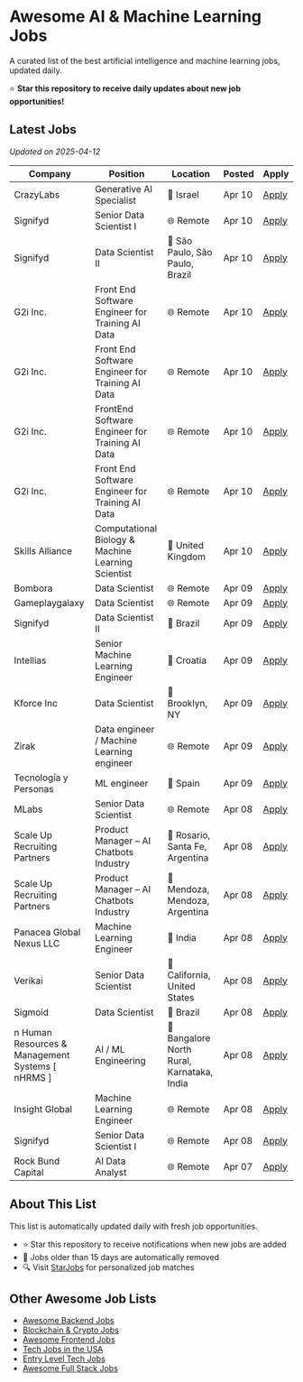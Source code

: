 # Awesome AI & Machine Learning Jobs

A curated list of the best artificial intelligence and machine learning jobs, updated daily.

⭐ **Star this repository to receive daily updates about new job opportunities!**

## Latest Jobs

*Updated on 2025-04-12*

| Company | Position | Location | Posted | Apply |
| ------- | -------- | -------- | ------ | ------ |
| CrazyLabs | Generative AI Specialist | 📍 Israel | Apr 10 | [Apply](https://starjobs.dev/jobs/c6831b09f60947d2acfde4ed5392153d?utm=github) |
| Signifyd | Senior Data Scientist I | 🌐 Remote | Apr 10 | [Apply](https://starjobs.dev/jobs/9628839d417445e5bce85310f33ee480?utm=github) |
| Signifyd | Data Scientist II | 📍 São Paulo, São Paulo, Brazil | Apr 10 | [Apply](https://starjobs.dev/jobs/a0375a255d7b434f8d9fc6d19957d726?utm=github) |
| G2i Inc. | Front End Software Engineer for Training AI Data | 🌐 Remote | Apr 10 | [Apply](https://starjobs.dev/jobs/13736e73fc664c20904a1d7cd01cca08?utm=github) |
| G2i Inc. | Front End Software Engineer for Training AI Data | 🌐 Remote | Apr 10 | [Apply](https://starjobs.dev/jobs/8f0a362dc108499c9dac9486e4ab89d0?utm=github) |
| G2i Inc. | FrontEnd Software Engineer for Training AI Data | 🌐 Remote | Apr 10 | [Apply](https://starjobs.dev/jobs/9dcc19f9c1704b538ed1152bbcf76522?utm=github) |
| G2i Inc. | Front End Software Engineer for Training AI Data | 🌐 Remote | Apr 10 | [Apply](https://starjobs.dev/jobs/c4a831d503c8485fa4d6256dde0d2292?utm=github) |
| Skills Alliance | Computational Biology & Machine Learning Scientist | 📍 United Kingdom | Apr 10 | [Apply](https://starjobs.dev/jobs/d8e2b6f94a22423fbd65558ce92eb246?utm=github) |
| Bombora | Data Scientist | 🌐 Remote | Apr 09 | [Apply](https://starjobs.dev/jobs/69b65254418741fb8d8ec084ac078137?utm=github) |
| Gameplaygalaxy | Data Scientist | 🌐 Remote | Apr 09 | [Apply](https://starjobs.dev/jobs/925128b7dcf546559ea8782030227bcd?utm=github) |
| Signifyd | Data Scientist II | 📍 Brazil | Apr 09 | [Apply](https://starjobs.dev/jobs/3253f7e8cd1f4387abd1d235867df49a?utm=github) |
| Intellias | Senior Machine Learning Engineer | 📍 Croatia | Apr 09 | [Apply](https://starjobs.dev/jobs/364229c612754683bd3d3a964bc0543e?utm=github) |
| Kforce Inc | Data Scientist | 📍 Brooklyn, NY | Apr 09 | [Apply](https://starjobs.dev/jobs/9992f95dd6f44969bf4e32f783bc62d5?utm=github) |
| Zirak | Data engineer / Machine Learning engineer | 🌐 Remote | Apr 09 | [Apply](https://starjobs.dev/jobs/ab98a398f579405a9e1fab6e3d47f452?utm=github) |
| Tecnología y Personas | ML engineer | 📍 Spain | Apr 09 | [Apply](https://starjobs.dev/jobs/b79573b16fc64f05a9692b60ce7914e1?utm=github) |
| MLabs | Senior Data Scientist | 🌐 Remote | Apr 08 | [Apply](https://starjobs.dev/jobs/919de940c2cd42c692ee362c09e7ffd5?utm=github) |
| Scale Up Recruiting Partners | Product Manager – AI Chatbots Industry | 📍 Rosario, Santa Fe, Argentina | Apr 08 | [Apply](https://starjobs.dev/jobs/6c405096b17742ee993edf12fd352c3f?utm=github) |
| Scale Up Recruiting Partners | Product Manager – AI Chatbots Industry | 📍 Mendoza, Mendoza, Argentina | Apr 08 | [Apply](https://starjobs.dev/jobs/5d7b6f9b64dd4139b6bbffedf01507f4?utm=github) |
| Panacea Global Nexus LLC | Machine Learning Engineer | 📍 India | Apr 08 | [Apply](https://starjobs.dev/jobs/40775fd5ed1548a8a7b8d4310ada767d?utm=github) |
| Verikai | Senior Data Scientist | 📍 California, United States | Apr 08 | [Apply](https://starjobs.dev/jobs/06061939c0fb427da575762790b6036f?utm=github) |
| Sigmoid | Data Scientist | 📍 Brazil | Apr 08 | [Apply](https://starjobs.dev/jobs/8a48f9a0a9f44de58e9a242d6b110b24?utm=github) |
| n Human Resources & Management Systems [ nHRMS ] | AI / ML Engineering | 📍 Bangalore North Rural, Karnataka, India | Apr 08 | [Apply](https://starjobs.dev/jobs/c78ae2422bea463fa8199fc307042aaf?utm=github) |
| Insight Global | Machine Learning Engineer | 🌐 Remote | Apr 08 | [Apply](https://starjobs.dev/jobs/d18c5c5d5087416aafa89335e902cc71?utm=github) |
| Signifyd | Senior Data Scientist I | 🌐 Remote | Apr 08 | [Apply](https://starjobs.dev/jobs/e94384112aaf42238f9bfafff8d2031b?utm=github) |
| Rock Bund Capital | AI Data Analyst | 🌐 Remote | Apr 07 | [Apply](https://starjobs.dev/jobs/35d1933281ad472db5324cbca66a641a?utm=github) |


## About This List

This list is automatically updated daily with fresh job opportunities.

* ⭐ Star this repository to receive notifications when new jobs are added
* 🔄 Jobs older than 15 days are automatically removed
* 🔍 Visit [StarJobs](https://starjobs.dev?utm=github) for personalized job matches

## Other Awesome Job Lists

* [Awesome Backend Jobs](https://github.com/bansalnagesh/awesome-backend-jobs)
* [Blockchain & Crypto Jobs](https://github.com/bansalnagesh/blockchain-crypto-jobs)
* [Awesome Frontend Jobs](https://github.com/bansalnagesh/awesome-frontend-jobs)
* [Tech Jobs in the USA](https://github.com/bansalnagesh/tech-jobs-usa)
* [Entry Level Tech Jobs](https://github.com/bansalnagesh/entry-level-tech-jobs)
* [Awesome Full Stack Jobs](https://github.com/bansalnagesh/awesome-fullstack-jobs)
